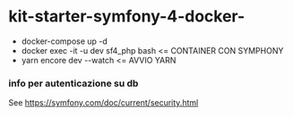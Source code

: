 # kit-starter-symfony-4-docker-

* docker-compose up -d       
* docker exec -it -u dev sf4_php bash <= CONTAINER CON SYMPHONY       
* yarn encore dev --watch <= AVVIO YARN   

### info per autenticazione su db

See https://symfony.com/doc/current/security.html